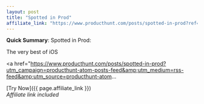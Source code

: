 ```yaml
---
layout: post
title: "Spotted in Prod"
affiliate_link: "https://www.producthunt.com/posts/spotted-in-prod?ref=autoverse&utm_source=autoverse"
---
```


**Quick Summary**: Spotted in Prod: <p>
            The very best of iOS
          </p>
          <p>
            <a href="https://www.producthunt.com/posts/spotted-in-prod?utm_campaign=producthunt-atom-posts-feed&amp;utm_medium=rss-feed&amp;utm_source=producthunt-atom...

[Try Now]({{ page.affiliate_link }})  
*Affiliate link included*
